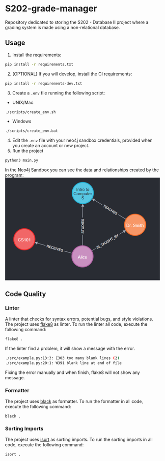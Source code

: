 # S202-grade-manager
Repository dedicated to storing the S202 - Database II project where a grading system is made using a non-relational database.

## Usage
1. Install the requirements:
```bash
pip install -r requirements.txt
```
2. (OPTIONAL) If you will develop, install the CI requirements:
```bash
pip install -r requirements-dev.txt
```
3. Create a `.env` file running the following script:
  - UNIX/Mac
  ```bash
  ./scripts/create_env.sh
  ```
  - Windows
  ```bash
  ./scripts/create_env.bat
  ```
4. Edit the `.env` file with your neo4j sandbox credentials, provided when you create an account or new project.
5. Run the project
```bash
python3 main.py
```
In the Neo4j Sandbox you can see the data and relationships created by the program:
![app_example](docs/app_example.png)

## Code Quality
### Linter
A linter that checks for syntax errors, potential bugs, and style violations.\
The project uses [flake8](https://flake8.pycqa.org/en/latest/) as linter. To run the linter all code, execute the following command:
```bash
flake8 .
```
If the linter find a problem, it will show a message with the error.
```bash
./src/example.py:13:3: E303 too many blank lines (2)
./src/example.py:20:1: W391 blank line at end of file
```
Fixing the error manually and when finish, flake8 will not show any message.

### Formatter
The project uses [black](https://black.readthedocs.io/en/stable/) as formatter. To run the formatter in all code, execute the following command:
```bash
black .
```

### Sorting Imports
The project uses [isort](https://pycqa.github.io/isort/) as sorting imports. To run the sorting imports in all code, execute the following command:
```bash
isort .
```
